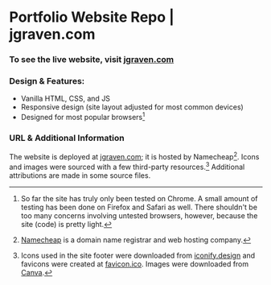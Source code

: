 # Portfolio Website Repo | jgraven.com

### To see the live website, visit [jgraven.com](https://jgraven.com)

### Design & Features: 

+ Vanilla HTML, CSS, and JS
+ Responsive design (site layout adjusted for most common devices)
+ Designed for most popular browsers[^1]


[comment]: <> (WIP features/designing)
[comment]: <> (Readable and semantic code)
[comment]: <> (...)

### URL & Additional Information

The website is deployed at [jgraven.com](https://jgraven.com); it is hosted by Namecheap[^2]. Icons and images were sourced with a few third-party resources.[^3] Additional attributions are made in some source files.

[^1]: So far the site has truly only been tested on Chrome. A small amount of testing has been done on Firefox and Safari as well. There shouldn't be too many concerns involving untested browsers, however, because the site (code) is pretty light.

[^2]: [Namecheap](https://www.namecheap.com/) is a domain name registrar and web hosting company.

[^3]: Icons used in the site footer were downloaded from [iconify.design](https://www.iconify.design) and favicons were created at [favicon.ico](https://www.favicon.io). Images were downloaded from [Canva](https://www.canva.com/).

